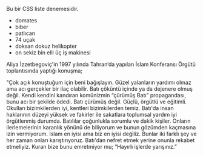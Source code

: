 <link href="https://x361x3ch.github.io/list/style.css" rel="stylesheet">

Bu bir CSS liste denemesidir.

+ domates
+ biber
+ patlıcan
+ 74 uçak
+ doksan dokuz helikopter
+ on sekiz bin elli üç iş makinesi

Aliya İzzetbegoviç'in 1997 yılında Tahran‘da yapılan İslam Konferansı Örgütü toplantısında yaptığı konuşma;

"Çok açık konuştuğum için beni bağışlayın. Güzel yalanların yardımı olmaz ama acı gerçekler bir ilaç olabilir. Batı çöküntü içinde ya da dejenere olmuş değil. Kendi kendini kandıran komünizmin “çürümüş Batı” propagandası, bunu acı bir şekilde ödedi. Batı çürümüş değil. Güçlü, örgütlü ve eğitimli. Okulları bizimkilerden iyi, kentleri bizimkilerden temiz. Batı'da insan haklarının düzeyi yüksek ve fakirler ile sakatlara
toplumsal yardım iyi örgütlenmiş durumda. Batılılar çoğunlukla sorumlu ve dakik kişiler. Onların
ilerlemelerinin karanlık yönünü de biliyorum ve bunun gözümden kaçmasına izin vermiyorum. İslam en iyisi ama biz en iyisi değiliz. Bunlar iki farklı şey ve her zaman onları karıştırıyoruz. Batı'dan nefret etmek yerine onunla rekabet etmeliyiz. Kuran bize bunu emretmiyor mu; “Hayırlı işlerde yarışınız.”